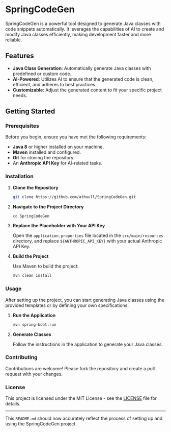 # SpringCodeGen

SpringCodeGen is a powerful tool designed to generate Java classes with code snippets automatically. It leverages the capabilities of AI to create and modify Java classes efficiently, making development faster and more reliable.

## Features

- **Java Class Generation**: Automatically generate Java classes with predefined or custom code.
- **AI-Powered**: Utilizes AI to ensure that the generated code is clean, efficient, and adheres to best practices.
- **Customizable**: Adjust the generated content to fit your specific project needs.

## Getting Started

### Prerequisites

Before you begin, ensure you have met the following requirements:

- **Java 8** or higher installed on your machine.
- **Maven** installed and configured.
- **Git** for cloning the repository.
- An **Anthropic API Key** for AI-related tasks.

### Installation

1. **Clone the Repository**

   ```bash
   git clone https://github.com/athuull/SpringCodeGen.git
   ```

2. **Navigate to the Project Directory**

   ```bash
   cd SpringCodeGen
   ```

3. **Replace the Placeholder with Your API Key**

   Open the `application.properties` file located in the `src/main/resources` directory, and replace `${ANTHROPIC_API_KEY}` with your actual Anthropic API Key.

4. **Build the Project**

   Use Maven to build the project:

   ```bash
   mvn clean install
   ```

### Usage

After setting up the project, you can start generating Java classes using the provided templates or by defining your own specifications.

1. **Run the Application**

   ```bash
   mvn spring-boot:run
   ```

2. **Generate Classes**

   Follow the instructions in the application to generate your Java classes.

### Contributing

Contributions are welcome! Please fork the repository and create a pull request with your changes.

### License

This project is licensed under the MIT License - see the [LICENSE](LICENSE) file for details.

---

This `README.md` should now accurately reflect the process of setting up and using the SpringCodeGen project.
